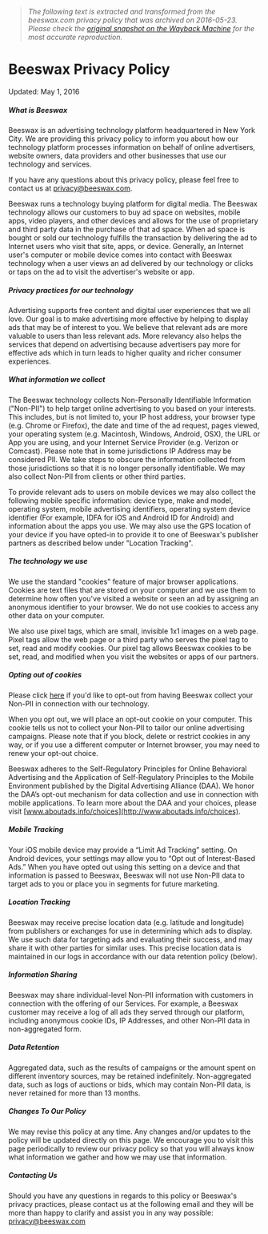 > *The following text is extracted and transformed from the beeswax.com privacy policy that was archived on 2016-05-23. Please check the [original snapshot on the Wayback Machine](https://web.archive.org/web/20160523145723id_/http%3A//www.beeswax.com/privacy.html) for the most accurate reproduction.*

# Beeswax Privacy Policy

Updated: May 1, 2016

##### What is Beeswax

Beeswax is an advertising technology platform headquartered in New York City. We are providing this privacy policy to inform you about how our technology platform processes information on behalf of online advertisers, website owners, data providers and other businesses that use our technology and services.

If you have any questions about this privacy policy, please feel free to contact us at [privacy@beeswax.com](mailto:privacy@beeswax.com). 

Beeswax runs a technology buying platform for digital media. The Beeswax technology allows our customers to buy ad space on websites, mobile apps, video players, and other devices and allows for the use of proprietary and third party data in the purchase of that ad space. When ad space is bought or sold our technology fulfills the transaction by delivering the ad to Internet users who visit that site, apps, or device. Generally, an Internet user's computer or mobile device comes into contact with Beeswax technology when a user views an ad delivered by our technology or clicks or taps on the ad to visit the advertiser's website or app.

##### Privacy practices for our technology

Advertising supports free content and digital user experiences that we all love. Our goal is to make advertising more effective by helping to display ads that may be of interest to you. We believe that relevant ads are more valuable to users than less relevant ads. More relevancy also helps the services that depend on advertising because advertisers pay more for effective ads which in turn leads to higher quality and richer consumer experiences.

##### What information we collect

The Beeswax technology collects Non-Personally Identifiable Information ("Non-PII") to help target online advertising to you based on your interests. This includes, but is not limited to, your IP host address, your browser type (e.g. Chrome or Firefox), the date and time of the ad request, pages viewed, your operating system (e.g. Macintosh, Windows, Android, OSX), the URL or App you are using, and your Internet Service Provider (e.g. Verizon or Comcast). Please note that in some jurisdictions IP Address may be considered PII. We take steps to obscure the information collected from those jurisdictions so that it is no longer personally identifiable. We may also collect Non-PII from clients or other third parties.

To provide relevant ads to users on mobile devices we may also collect the following mobile specific information: device type, make and model, operating system, mobile advertising identifiers, operating system device identifier (For example, IDFA for iOS and Android ID for Android) and information about the apps you use. We may also use the GPS location of your device if you have opted-in to provide it to one of Beeswax's publisher partners as described below under "Location Tracking".

##### The technology we use

We use the standard "cookies" feature of major browser applications. Cookies are text files that are stored on your computer and we use them to determine how often you've visited a website or seen an ad by assigning an anonymous identifier to your browser. We do not use cookies to access any other data on your computer.

We also use pixel tags, which are small, invisible 1x1 images on a web page. Pixel tags allow the web page or a third party who serves the pixel tag to set, read and modify cookies. Our pixel tag allows Beeswax cookies to be set, read, and modified when you visit the websites or apps of our partners.

##### Opting out of cookies

Please click [here](http://optout.prod.bidr.io/optout) if you'd like to opt-out from having Beeswax collect your Non-PII in connection with our technology.

When you opt out, we will place an opt-out cookie on your computer. This cookie tells us not to collect your Non-PII to tailor our online advertising campaigns. Please note that if you block, delete or restrict cookies in any way, or if you use a different computer or Internet browser, you may need to renew your opt-out choice.

Beeswax adheres to the Self-Regulatory Principles for Online Behavioral Advertising and the Application of Self-Regulatory Principles to the Mobile Environment published by the Digital Advertising Alliance (DAA). We honor the DAA’s opt-out mechanism for data collection and use in connection with mobile applications. To learn more about the DAA and your choices, please visit [www.aboutads.info/choices](http://www.aboutads.info/choices).

##### Mobile Tracking

Your iOS mobile device may provide a “Limit Ad Tracking” setting. On Android devices, your settings may allow you to “Opt out of Interest-Based Ads.” When you have opted out using this setting on a device and that information is passed to Beeswax, Beeswax will not use Non-PII data to target ads to you or place you in segments for future marketing.

##### Location Tracking

Beeswax may receive precise location data (e.g. latitude and longitude) from publishers or exchanges for use in determining which ads to display. We use such data for targeting ads and evaluating their success, and may share it with other parties for similar uses. This precise location data is maintained in our logs in accordance with our data retention policy (below).

##### Information Sharing

Beeswax may share individual-level Non-PII information with customers in connection with the offering of our Services. For example, a Beeswax customer may receive a log of all ads they served through our platform, including anonymous cookie IDs, IP Addresses, and other Non-PII data in non-aggregated form.

##### Data Retention

Aggregated data, such as the results of campaigns or the amount spent on different inventory sources, may be retained indefinitely. Non-aggregated data, such as logs of auctions or bids, which may contain Non-PII data, is never retained for more than 13 months.

##### Changes To Our Policy

We may revise this policy at any time. Any changes and/or updates to the policy will be updated directly on this page. We encourage you to visit this page periodically to review our privacy policy so that you will always know what information we gather and how we may use that information.

##### Contacting Us

Should you have any questions in regards to this policy or Beeswax's privacy practices, please contact us at the following email and they will be more than happy to clarify and assist you in any way possible: [privacy@beeswax.com](mailto:privacy@beeswax.com)
